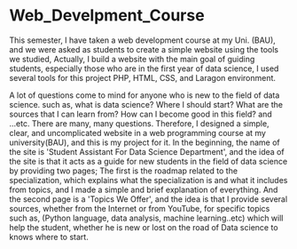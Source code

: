 # Web_Develpment_Course
This semester, I have taken a web development course at my Uni. (BAU), and we were asked as students to create a simple website using the tools we studied, Actually, I build a website with the main goal of guiding students, especially those who are in the first year of data science, I used several tools for this project PHP, HTML, CSS, and Laragon environment.  

A lot of questions come to mind for anyone who is new to the field of data science. such as,
what is data science?
Where I should start?
What are the sources that I can learn from?
How can I become good in this field? and ...etc.
There are many, many questions.
Therefore, I designed a simple, clear, and uncomplicated website in a web programming course at my university(BAU), and this is my project for it.
In the beginning, the name of the site is 'Student Assistant For Data Science Department', and the idea of ​​the site is that it acts as a guide for new students in the field of data science by providing two pages; The first is the roadmap related to the specialization, which explains what the specialization is and what it includes from topics, and I made a simple and brief explanation of everything. And the second page is a 'Topics We Offer', and the idea is that I provide several sources, whether from the Internet or from YouTube, for specific topics such as, (Python language, data analysis, machine learning..etc) which will help the student, whether he is new or lost on the road of Data science to knows where to start.

